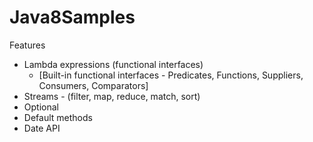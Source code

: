 # Java8Samples

Features

- Lambda expressions (functional interfaces)
    - [Built-in functional interfaces - Predicates, Functions, Suppliers, Consumers, Comparators]
- Streams - (filter, map, reduce, match, sort)
- Optional
- Default methods
- Date API